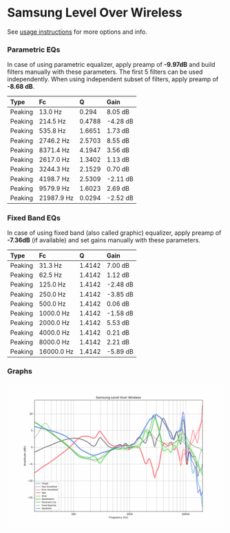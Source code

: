 # Samsung Level Over Wireless
See [usage instructions](https://github.com/jaakkopasanen/AutoEq#usage) for more options and info.

### Parametric EQs
In case of using parametric equalizer, apply preamp of **-9.97dB** and build filters manually
with these parameters. The first 5 filters can be used independently.
When using independent subset of filters, apply preamp of **-8.68 dB**.

| Type    | Fc         |      Q | Gain     |
|:--------|:-----------|:-------|:---------|
| Peaking | 13.0 Hz    | 0.294  | 8.05 dB  |
| Peaking | 214.5 Hz   | 0.4788 | -4.28 dB |
| Peaking | 535.8 Hz   | 1.6651 | 1.73 dB  |
| Peaking | 2746.2 Hz  | 2.5703 | 8.55 dB  |
| Peaking | 8371.4 Hz  | 4.1947 | 3.56 dB  |
| Peaking | 2617.0 Hz  | 1.3402 | 1.13 dB  |
| Peaking | 3244.3 Hz  | 2.1529 | 0.70 dB  |
| Peaking | 4198.7 Hz  | 2.5309 | -2.11 dB |
| Peaking | 9579.9 Hz  | 1.6023 | 2.69 dB  |
| Peaking | 21987.9 Hz | 0.0294 | -2.52 dB |

### Fixed Band EQs
In case of using fixed band (also called graphic) equalizer, apply preamp of **-7.36dB**
(if available) and set gains manually with these parameters.

| Type    | Fc         |      Q | Gain     |
|:--------|:-----------|:-------|:---------|
| Peaking | 31.3 Hz    | 1.4142 | 7.00 dB  |
| Peaking | 62.5 Hz    | 1.4142 | 1.12 dB  |
| Peaking | 125.0 Hz   | 1.4142 | -2.48 dB |
| Peaking | 250.0 Hz   | 1.4142 | -3.85 dB |
| Peaking | 500.0 Hz   | 1.4142 | 0.06 dB  |
| Peaking | 1000.0 Hz  | 1.4142 | -1.58 dB |
| Peaking | 2000.0 Hz  | 1.4142 | 5.53 dB  |
| Peaking | 4000.0 Hz  | 1.4142 | 0.21 dB  |
| Peaking | 8000.0 Hz  | 1.4142 | 2.21 dB  |
| Peaking | 16000.0 Hz | 1.4142 | -5.89 dB |

### Graphs
![](./Samsung%20Level%20Over%20Wireless.png)